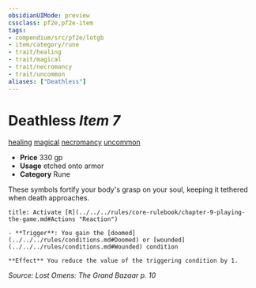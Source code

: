 ```yaml
---
obsidianUIMode: preview
cssclass: pf2e,pf2e-item
tags:
- compendium/src/pf2e/lotgb
- item/category/rune
- trait/healing
- trait/magical
- trait/necromancy
- trait/uncommon
aliases: ["Deathless"]
---
```

# Deathless *Item 7*  
[healing](../../../Rules/traits/healing.md)  [magical](../../../Rules/traits/magical.md)  [necromancy](../../../Rules/traits/necromancy.md)  [uncommon](../../../Rules/traits/uncommon.md)  

- **Price** 330 gp
- **Usage** etched onto armor
- **Category** Rune

These symbols fortify your body's grasp on your soul, keeping it tethered when death approaches.

```ad-embed-ability
title: Activate [R](../../../rules/core-rulebook/chapter-9-playing-the-game.md#Actions "Reaction")

- **Trigger**: You gain the [doomed](../../../rules/conditions.md#Doomed) or [wounded](../../../rules/conditions.md#Wounded) condition

**Effect** You reduce the value of the triggering condition by 1.
```

*Source: Lost Omens: The Grand Bazaar p. 10*
